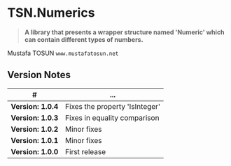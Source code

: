 # TSN.Numerics
> **A library that presents a wrapper structure named 'Numeric' which can contain different types of numbers.**

Mustafa TOSUN
`www.mustafatosun.net`

## Version Notes
| # | ... |
|--|--|
| **Version: 1.0.4** | Fixes the property 'IsInteger' |
| **Version: 1.0.3** | Fixes in equality comparison |
| **Version: 1.0.2** | Minor fixes |
| **Version: 1.0.1** | Minor fixes |
| **Version: 1.0.0** | First release |